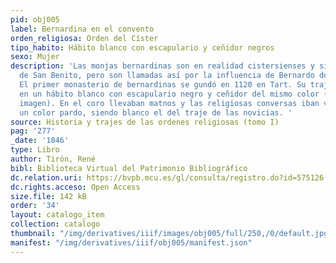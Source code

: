 ```yaml
---
pid: obj005
label: Bernardina en el convento
orden_religiosa: Orden del Císter
tipo_habito: Hábito blanco con escapulario y ceñidor negros
sexo: Mujer
description: 'Las monjas bernardinas son en realidad cistersienses y siguen la Regla
  de San Benito, pero son llamadas así por la influencia de Bernardo de Claraval.
  El primer monasterio de bernardinas se gundó en 1120 en Tart. Su traje consistía
  en un hábito blanco con escapulario negro y ceñidor del mismo color (como en la
  imagen). En el coro llevaban matnos y las religiosas conversas iban vestidas de
  un color pardo, siendo blanco el del traje de las novicias. '
source: Historia y trajes de las ordenes religiosas (tomo I)
pag: '277'
_date: '1846'
type: Libro
author: Tirón, René
bibl: Biblioteca Virtual del Patrimonio Bibliográfico
dc.relation.uri: https://bvpb.mcu.es/gl/consulta/registro.do?id=575126
dc.rights.acceso: Open Access
size.file: 142 kB
order: '34'
layout: catalogo_item
collection: catalogo
thumbnail: "/img/derivatives/iiif/images/obj005/full/250,/0/default.jpg"
manifest: "/img/derivatives/iiif/obj005/manifest.json"
---
```


